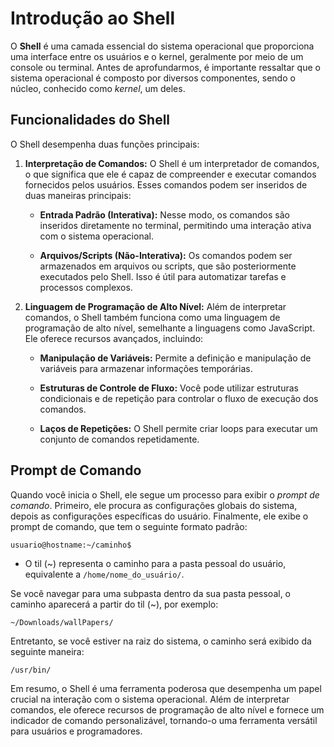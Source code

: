 # Introdução ao Shell

O **Shell** é uma camada essencial do sistema operacional que proporciona uma interface entre os usuários e o kernel, geralmente por meio de um console ou terminal. Antes de aprofundarmos, é importante ressaltar que o sistema operacional é composto por diversos componentes, sendo o núcleo, conhecido como *kernel*, um deles.

## Funcionalidades do Shell

O Shell desempenha duas funções principais:

1. **Interpretação de Comandos:** O Shell é um interpretador de comandos, o que significa que ele é capaz de compreender e executar comandos fornecidos pelos usuários. Esses comandos podem ser inseridos de duas maneiras principais:

   - **Entrada Padrão (Interativa):** Nesse modo, os comandos são inseridos diretamente no terminal, permitindo uma interação ativa com o sistema operacional.

   - **Arquivos/Scripts (Não-Interativa):** Os comandos podem ser armazenados em arquivos ou scripts, que são posteriormente executados pelo Shell. Isso é útil para automatizar tarefas e processos complexos.

2. **Linguagem de Programação de Alto Nível:** Além de interpretar comandos, o Shell também funciona como uma linguagem de programação de alto nível, semelhante a linguagens como JavaScript. Ele oferece recursos avançados, incluindo:

   - **Manipulação de Variáveis:** Permite a definição e manipulação de variáveis para armazenar informações temporárias.

   - **Estruturas de Controle de Fluxo:** Você pode utilizar estruturas condicionais e de repetição para controlar o fluxo de execução dos comandos.

   - **Laços de Repetições:** O Shell permite criar loops para executar um conjunto de comandos repetidamente.

## Prompt de Comando

Quando você inicia o Shell, ele segue um processo para exibir o *prompt de comando*. Primeiro, ele procura as configurações globais do sistema, depois as configurações específicas do usuário. Finalmente, ele exibe o prompt de comando, que tem o seguinte formato padrão:

```
usuario@hostname:~/caminho$
```

- O til (~) representa o caminho para a pasta pessoal do usuário, equivalente a `/home/nome_do_usuário/`.

Se você navegar para uma subpasta dentro da sua pasta pessoal, o caminho aparecerá a partir do til (~), por exemplo:

```
~/Downloads/wallPapers/
```

Entretanto, se você estiver na raiz do sistema, o caminho será exibido da seguinte maneira:

```
/usr/bin/
```

Em resumo, o Shell é uma ferramenta poderosa que desempenha um papel crucial na interação com o sistema operacional. Além de interpretar comandos, ele oferece recursos de programação de alto nível e fornece um indicador de comando personalizável, tornando-o uma ferramenta versátil para usuários e programadores.
